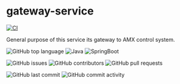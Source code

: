 # gateway-service

[![CI](https://github.com/smart-home-automation-system/gateway-service/actions/workflows/CI.yml/badge.svg)](https://github.com/smart-home-automation-system/gateway-service/actions/workflows/CI.yml)

General purpose of this service its gateway to AMX control system.

![GitHub top language](https://img.shields.io/github/languages/top/smart-home-automation-system/gateway-service?style=plastic)
![Java](https://img.shields.io/badge/java-17-yellow?style=plastic)
![SpringBoot](https://img.shields.io/badge/SpringBoot-3.2.1-blue?style=plastic)

![GitHub issues](https://img.shields.io/github/issues/smart-home-automation-system/gateway-service?style=plastic)
![GitHub contributors](https://img.shields.io/github/contributors/smart-home-automation-system/gateway-service?style=plastic)
![GitHub pull requests](https://img.shields.io/github/issues-pr-raw/smart-home-automation-system/gateway-service?style=plastic)

![GitHub last commit](https://img.shields.io/github/last-commit/smart-home-automation-system/gateway-service?style=plastic)
![GitHub commit activity](https://img.shields.io/github/commit-activity/m/smart-home-automation-system/gateway-service?style=plastic)